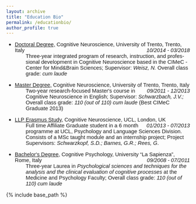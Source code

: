 ```yaml
---
layout: archive
title: "Education Bio"
permalink: /educationbio/
author_profile: true
---
```


<p class="MsoNormal"></p>
<ul>
<li><u><span style="font-size: 11.0pt; mso-bidi-font-size: 10.0pt; font-family: 'Calibri',sans-serif; mso-bidi-font-family: Calibri;" xml:lang="EN-GB" lang="EN-GB">Doctoral Degree,</span></u> <span style="font-size: 11.0pt; mso-bidi-font-size: 10.0pt; font-family: 'Calibri',sans-serif; mso-bidi-font-family: Calibri;" xml:lang="EN-GB" lang="EN-GB">Cognitive Neuroscience,</span> <span style="font-size: 11.0pt; mso-bidi-font-size: 10.0pt; font-family: 'Calibri',sans-serif; mso-bidi-font-family: Calibri; mso-ansi-language: EN-US;">University of Trento, Trento, Italy</span> <span style="float: right; font-size: 11.0pt; mso-bidi-font-size: 10.0pt; font-family: 'Calibri',sans-serif; mso-bidi-font-family: Calibri; mso-ansi-language: EN-US;"><i style="mso-bidi-font-style: normal;">10/2014 - 03/2018</i></span><br />
<div style="padding-left: 30px; font-size: 11.0pt; font-family: 'Calibri',sans-serif; mso-ascii-theme-font: minor-latin; mso-hansi-theme-font: minor-latin;" xml:lang="EN-GB" lang="EN-GB">Three-year integrated program of research, instruction, and professional development in Cognitive Neuroscience based in the CIMeC - Center for Mind&amp;Brain Sciences; Supervisor: <i style="mso-bidi-font-style: normal;">Weisz, N.</i> <span style="font-size: 11.0pt; mso-bidi-font-size: 10.0pt; font-family: 'Calibri',sans-serif; mso-ascii-theme-font: minor-latin; mso-hansi-theme-font: minor-latin; mso-bidi-font-family: Calibri; mso-bidi-theme-font: minor-latin;" xml:lang="EN-GB" lang="EN-GB">Overall class grade: <i style="mso-bidi-font-style: normal;">cum laude</i></span></div>
</li>
</ul>
<ul>
<li><u><span style="font-size: 11.0pt; mso-bidi-font-size: 10.0pt; font-family: 'Calibri',sans-serif; mso-bidi-font-family: Calibri;" xml:lang="EN-GB" lang="EN-GB">Master Degree,</span></u> <span style="font-size: 11.0pt; mso-bidi-font-size: 10.0pt; font-family: 'Calibri',sans-serif; mso-bidi-font-family: Calibri;" xml:lang="EN-GB" lang="EN-GB">Cognitive Neuroscience,</span> <span style="font-size: 11.0pt; mso-bidi-font-size: 10.0pt; font-family: 'Calibri',sans-serif; mso-bidi-font-family: Calibri; mso-ansi-language: EN-US;">University of Trento, Trento, Italy</span> <span style="font-size: 11.0pt; mso-bidi-font-size: 10.0pt; font-family: 'Calibri',sans-serif; mso-bidi-font-family: Calibri; mso-ansi-language: EN-US; float: right;"><i style="mso-bidi-font-style: normal;">09/2011 - 12/2013</i></span><br />
<div style="padding-left: 30px; font-size: 11.0pt; font-family: 'Calibri',sans-serif; mso-ascii-theme-font: minor-latin; mso-hansi-theme-font: minor-latin;" xml:lang="EN-GB" lang="EN-GB">Two-year research-focused Master's course in Cognitive Neuroscience in English; <span style="font-size: 11.0pt; mso-bidi-font-size: 10.0pt; font-family: 'Calibri',sans-serif; mso-bidi-font-family: Calibri;" xml:lang="EN-GB" lang="EN-GB">Supervisor: <i style="mso-bidi-font-style: normal;">Schwarzbach, J.V.;</i></span> <span style="font-size: 11.0pt; mso-bidi-font-size: 10.0pt; font-family: 'Calibri',sans-serif; mso-ascii-theme-font: minor-latin; mso-hansi-theme-font: minor-latin; mso-bidi-font-family: Calibri; mso-bidi-theme-font: minor-latin;" xml:lang="EN-GB" lang="EN-GB">Overall class grade: <i style="mso-bidi-font-style: normal;">110 (out of 110) cum laude</i> (Best CIMeC Graduate 2013)</span></div>
</li>
</ul>
<ul>
<li><u><span style="font-size: 11.0pt; mso-bidi-font-size: 10.0pt; font-family: 'Calibri',sans-serif; mso-bidi-font-family: Calibri;" xml:lang="EN-GB" lang="EN-GB">LLP Erasmus Study,</span></u> <span style="font-size: 11.0pt; mso-bidi-font-size: 10.0pt; font-family: 'Calibri',sans-serif; mso-bidi-font-family: Calibri;" xml:lang="EN-GB" lang="EN-GB">Cognitive Neuroscience,</span> <span style="font-size: 11.0pt; mso-bidi-font-size: 10.0pt; font-family: 'Calibri',sans-serif; mso-bidi-font-family: Calibri; mso-ansi-language: EN-US;">UCL, London, UK</span> <span style="font-size: 11.0pt; mso-bidi-font-size: 10.0pt; font-family: 'Calibri',sans-serif; mso-bidi-font-family: Calibri;" xml:lang="EN-GB" lang="EN-GB"><span style="font-size: 11.0pt; mso-bidi-font-size: 10.0pt; font-family: 'Calibri',sans-serif; mso-bidi-font-family: Calibri;" xml:lang="EN-GB" lang="EN-GB"><span style="mso-spacerun: yes;">&nbsp;</span> <span style="font-size: 11.0pt; mso-bidi-font-size: 10.0pt; font-family: 'Calibri',sans-serif; mso-bidi-font-family: Calibri; mso-ansi-language: EN-US; float: right;"><i style="mso-bidi-font-style: normal;">01/2013 - 07/2013</i></span><br /></span></span>
<div style="padding-left: 30px; font-size: 11.0pt; font-family: 'Calibri',sans-serif; mso-ascii-theme-font: minor-latin; mso-hansi-theme-font: minor-latin;" xml:lang="EN-GB" lang="EN-GB">Full time Affiliate Graduate student in a 6 month programme at UCL, Psychology and Language Sciences Division. Consists of a MSc taught module and an internship project; <span style="font-size: 11.0pt; mso-bidi-font-size: 10.0pt; font-family: 'Calibri',sans-serif; mso-bidi-font-family: Calibri;" xml:lang="EN-GB" lang="EN-GB">Project Supervisors: <i style="mso-bidi-font-style: normal;">Schwarzkopf, S.D.; Barnes, G.R.; Rees, G</i>.</span></div>
</li>
</ul>

<ul>
<li><u><span style="font-size: 11.0pt; mso-bidi-font-size: 10.0pt; font-family: 'Calibri',sans-serif; mso-bidi-font-family: Calibri;" xml:lang="EN-GB" lang="EN-GB">Bachelor's Degree,</span></u> <span style="font-size: 11.0pt; mso-bidi-font-size: 10.0pt; font-family: 'Calibri',sans-serif; mso-bidi-font-family: Calibri;" xml:lang="EN-GB" lang="EN-GB">Cognitive Psychology,</span> <span style="font-size: 11.0pt; mso-bidi-font-size: 10.0pt; font-family: 'Calibri',sans-serif; mso-bidi-font-family: Calibri; mso-ansi-language: EN-US;">University</span> <span style="font-size: 11.0pt; mso-bidi-font-size: 10.0pt; font-family: 'Calibri',sans-serif; mso-bidi-font-family: Calibri;"><span style="font-size: 11.0pt; mso-bidi-font-size: 10.0pt; font-family: 'Calibri',sans-serif; mso-bidi-font-family: Calibri;"><span xml:lang="EN-GB" lang="EN-GB">&ldquo;La Sapienza&rdquo;, Rome, Italy</span> <span style="font-size: 11.0pt; mso-bidi-font-size: 10.0pt; font-family: 'Calibri',sans-serif; mso-bidi-font-family: Calibri; mso-ansi-language: EN-US; float: right;"><i style="mso-bidi-font-style: normal;">09/2008 - 07/2011</i></span><br /></span></span>
<div style="padding-left: 30px; font-size: 11.0pt; font-family: 'Calibri',sans-serif; mso-ascii-theme-font: minor-latin; mso-hansi-theme-font: minor-latin;" xml:lang="EN-GB" lang="EN-GB">Three-year Laurea in <i style="mso-bidi-font-style: normal;">Psychological sciences and techniques for the analysis and the clinical evaluation of cognitive processes</i> at the Medicine and Psychology Faculty; <span style="font-size: 11.0pt; mso-bidi-font-size: 10.0pt; font-family: 'Calibri',sans-serif; mso-bidi-font-family: Calibri;" xml:lang="EN-GB" lang="EN-GB">Overall class grade: <i style="mso-bidi-font-style: normal;">110 (out of 110) cum laude</i></span></div>
</li>
</ul>

{% include base_path %}
